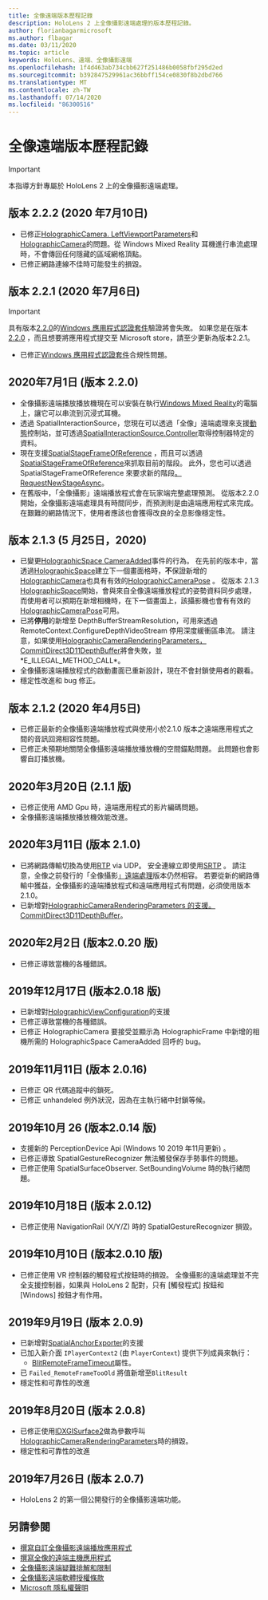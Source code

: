 ```yaml
---
title: 全像遠端版本歷程記錄
description: HoloLens 2 上全像攝影遠端處理的版本歷程記錄。
author: florianbagarmicrosoft
ms.author: flbagar
ms.date: 03/11/2020
ms.topic: article
keywords: HoloLens、遠端、全像攝影遠端
ms.openlocfilehash: 1f4d463ab734cbb627f251486b0058fbf295d2ed
ms.sourcegitcommit: b392847529961ac36bbff154ce0830f8b2dbd766
ms.translationtype: MT
ms.contentlocale: zh-TW
ms.lasthandoff: 07/14/2020
ms.locfileid: "86300516"
---
```

# <a name="holographic-remoting-version-history"></a>全像遠端版本歷程記錄

> [!IMPORTANT]
> 本指導方針專屬於 HoloLens 2 上的全像攝影遠端處理。

## <a name="version-222-july-10-2020"></a>版本 2.2.2 (2020 年7月10日) <a name="v2.2.2"></a>
* 已修正[HolographicCamera. LeftViewportParameters](https://docs.microsoft.com/uwp/api/windows.graphics.holographic.holographiccamera.leftviewportparameters?view=winrt-19041#Windows_Graphics_Holographic_HolographicCamera_LeftViewportParameters)和[HolographicCamera](https://docs.microsoft.com/uwp/api/windows.graphics.holographic.holographiccamera.rightviewportparameters?view=winrt-19041#Windows_Graphics_Holographic_HolographicCamera_RightViewportParameters)的問題。從 Windows Mixed Reality 耳機進行串流處理時，不會傳回任何隱藏的區域網格頂點。
* 已修正網路連線不佳時可能發生的損毀。

## <a name="version-221-july-6-2020"></a>版本 2.2.1 (2020 年7月6日) <a name="v2.2.1"></a>
> [!IMPORTANT]
> 具有版本[2.2.0](holographic-remoting-version-history.md#v2.2.0)的[Windows 應用程式認證套件](https://developer.microsoft.com/windows/downloads/app-certification-kit/)驗證將會失敗。 如果您是在版本[2.2.0](holographic-remoting-version-history.md#v2.2.0) ，而且想要將應用程式提交至 Microsoft store，請至少更新為版本2.2.1。
* 已修正[Windows 應用程式認證套件](https://developer.microsoft.com/windows/downloads/app-certification-kit/)合規性問題。

## <a name="version-220-july-1-2020"></a>2020年7月1日 (版本 2.2.0) <a name="v2.2.0"></a>
* 全像攝影遠端播放播放機現在可以安裝在執行[Windows Mixed Reality](navigating-the-windows-mixed-reality-home.md)的電腦上，讓它可以串流到沉浸式耳機。
* 透過 SpatialInteractionSource，您現在可以透過「全像」遠端處理來支援[動態](motion-controllers.md)控制站，並可透過[SpatialInteractionSource.Controller](https://docs.microsoft.com/uwp/api/windows.ui.input.spatial.spatialinteractionsource.controller#Windows_UI_Input_Spatial_SpatialInteractionSource_Controller)取得控制器特定的資料。
* 現在支援[SpatialStageFrameOfReference](https://docs.microsoft.com/uwp/api/windows.perception.spatial.spatialstageframeofreference) ，而且可以透過[SpatialStageFrameOfReference](https://docs.microsoft.com/uwp/api/windows.perception.spatial.spatialstageframeofreference.current)來抓取目前的階段。 此外，您也可以透過 SpatialStageFrameOfReference 來要求新的階段[。 RequestNewStageAsync](https://docs.microsoft.com/uwp/api/windows.perception.spatial.spatialstageframeofreference.requestnewstageasync)。
* 在舊版中，「全像攝影」遠端播放程式會在玩家端完整處理預測。 從版本2.2.0 開始，全像攝影遠端處理具有時間同步，而預測則是由遠端應用程式來完成。 在艱難的網路情況下，使用者應該也會獲得改良的全息影像穩定性。

## <a name="version-213-may-25-2020"></a>版本 2.1.3 (5 月25日，2020) <a name="v2.1.3"></a>
* 已變更[HolographicSpace CameraAdded](https://docs.microsoft.com/uwp/api/windows.graphics.holographic.holographicspace.cameraadded?view=winrt-18362)事件的行為。 在先前的版本中，當透過[HolographicSpace](https://docs.microsoft.com/uwp/api/windows.graphics.holographic.holographicspace.createnextframe?view=winrt-18362#Windows_Graphics_Holographic_HolographicSpace_CreateNextFrame)建立下一個畫面格時，**不**保證新增的[HolographicCamera](https://docs.microsoft.com/uwp/api/windows.graphics.holographic.holographiccamera?view=winrt-18362)也具有有效的[HolographicCameraPose](https://docs.microsoft.com/uwp/api/windows.graphics.holographic.holographiccamerapose?view=winrt-18362) 。 從版本 2.1.3 [HolographicSpace](https://docs.microsoft.com/uwp/api/windows.graphics.holographic.holographicspace.cameraadded?view=winrt-18362)開始，會與來自全像遠端播放程式的姿勢資料同步處理，而使用者可以預期在新增相機時，在下一個畫面上，該攝影機也會有有效的[HolographicCameraPose](https://docs.microsoft.com/uwp/api/windows.graphics.holographic.holographiccamerapose?view=winrt-18362)可用。
* 已將**停用**的新增至 DepthBufferStreamResolution，可用來透過 RemoteContext.ConfigureDepthVideoStream 停用深度緩衝區串流。 請注意，如果使用[HolographicCameraRenderingParameters，CommitDirect3D11DepthBuffer](https://docs.microsoft.com/uwp/api/windows.graphics.holographic.holographiccamerarenderingparameters.commitdirect3d11depthbuffer?view=winrt-18362#Windows_Graphics_Holographic_HolographicCameraRenderingParameters_CommitDirect3D11DepthBuffer_Windows_Graphics_DirectX_Direct3D11_IDirect3DSurface_)將會失敗，並*E_ILLEGAL_METHOD_CALL*。
* 全像攝影遠端播放程式的啟動畫面已重新設計，現在不會封鎖使用者的觀看。
* 穩定性改進和 bug 修正。

## <a name="version-212-april-5-2020"></a>版本 2.1.2 (2020 年4月5日) <a name="v2.1.2"></a>
* 已修正最新的全像攝影遠端播放程式與使用小於2.1.0 版本之遠端應用程式之間的音訊回溯相容性問題。
* 已修正未預期地關閉全像攝影遠端播放播放機的空間錨點問題。 此問題也會影響自訂播放機。

## <a name="version-211-march-20-2020"></a>2020年3月20日 (2.1.1 版) <a name="v2.1.1"></a>
* 已修正使用 AMD Gpu 時，遠端應用程式的影片編碼問題。
* 全像攝影遠端播放播放機效能改進。

## <a name="version-210-march-11-2020"></a>2020年3月11日 (版本 2.1.0) <a name="v2.1.0"></a>
* 已將網路傳輸切換為使用[RTP](https://en.wikipedia.org/wiki/Real-time_Transport_Protocol) via UDP。 安全連線立即使用[SRTP](https://en.wikipedia.org/wiki/Secure_Real-time_Transport_Protocol) 。 請注意，全像之前發行的「全像攝影[」遠端處理](holographic-remoting-player.md)版本仍然相容。 若要從新的網路傳輸中獲益，全像攝影的遠端播放程式和遠端應用程式有問題，必須使用版本2.1.0。
* 已新增對[HolographicCameraRenderingParameters 的支援。 CommitDirect3D11DepthBuffer](https://docs.microsoft.com/uwp/api/windows.graphics.holographic.holographiccamerarenderingparameters.commitdirect3d11depthbuffer#Windows_Graphics_Holographic_HolographicCameraRenderingParameters_CommitDirect3D11DepthBuffer_Windows_Graphics_DirectX_Direct3D11_IDirect3DSurface_)。 

## <a name="version-2020-february-2-2020"></a>2020年2月2日 (版本2.0.20 版) <a name="v2.0.20"></a>
* 已修正導致當機的各種錯誤。

## <a name="version-2018-december-17-2019"></a>2019年12月17日 (版本2.0.18 版) <a name="v2.0.18"></a>
* 已新增對[HolographicViewConfiguration](https://docs.microsoft.com/uwp/api/windows.graphics.holographic.holographicviewconfiguration)的支援
* 已修正導致當機的各種錯誤。
* 已修正 HolographicCamera 要接受並顯示為 HolographicFrame 中新增的相機所需的 HolographicSpace CameraAdded 回呼的 bug。

## <a name="version-2016-november-11-2019"></a>2019年11月11日 (版本 2.0.16) <a name="2.0.16"></a>
* 已修正 QR 代碼追蹤中的鎖死。
* 已修正 unhandeled 例外狀況，因為在主執行緒中封鎖等候。

## <a name="version-2014-october-26-2019"></a>2019年10月 26 (版本2.0.14 版) <a name="v2.0.14"></a>
* 支援新的 PerceptionDevice Api (Windows 10 2019 年11月更新) 。
* 已修正導致 SpatialGestureRecognizer 無法觸發保存手勢事件的問題。
* 已修正使用 SpatialSurfaceObserver. SetBoundingVolume 時的執行緒問題。

## <a name="version-2012-october-18-2019"></a>2019年10月18日 (版本 2.0.12) <a name="v2.0.12"></a>
* 已修正使用 NavigationRail (X/Y/Z) 時的 SpatialGestureRecognizer 損毀。

## <a name="version-2010-october-10-2019"></a>2019年10月10日 (版本2.0.10 版) <a name="v2.0.10"></a>
* 已修正使用 VR 控制器的觸發程式按鈕時的損毀。 全像攝影的遠端處理並不完全支援控制器，如果與 HoloLens 2 配對，只有 [觸發程式] 按鈕和 [Windows] 按鈕才有作用。

## <a name="version-209-september-19-2019"></a>2019年9月19日 (版本 2.0.9) <a name="v2.0.9"></a>
* 已新增對[SpatialAnchorExporter](https://docs.microsoft.com/uwp/api/windows.perception.spatial.spatialanchorexporter)的支援
* 已加入新介面 ```IPlayerContext2``` (由 ```PlayerContext```) 提供下列成員來執行：
  - [BlitRemoteFrameTimeout](holographic-remoting-create-player.md#BlitRemoteFrameTimeout)屬性。
* 已 ```Failed_RemoteFrameTooOld``` 將值新增至```BlitResult```
* 穩定性和可靠性的改進

## <a name="version-208-august-20-2019"></a>2019年8月20日 (版本 2.0.8) <a name="v2.0.8"></a>

* 已修正使用[IDXGISurface2](https://docs.microsoft.com/windows/win32/api/dxgi1_2/nn-dxgi1_2-idxgisurface2)做為參數呼叫[HolographicCameraRenderingParameters](https://docs.microsoft.com/uwp/api/windows.graphics.holographic.holographiccamerarenderingparameters.commitdirect3d11depthbuffer)時的損毀。
* 穩定性和可靠性的改進

## <a name="version-207-july-26-2019"></a>2019年7月26日 (版本 2.0.7) <a name="v2.0.7"></a>

* HoloLens 2 的第一個公開發行的全像攝影遠端功能。

## <a name="see-also"></a>另請參閱
* [撰寫自訂全像攝影遠端播放應用程式](holographic-remoting-create-player.md)
* [撰寫全像的遠端主機應用程式](holographic-remoting-create-host.md)
* [全像攝影遠端疑難排解和限制](holographic-remoting-troubleshooting.md)
* [全像攝影遠端軟體授權條款](https://docs.microsoft.com/legal/mixed-reality/microsoft-holographic-remoting-software-license-terms)
* [Microsoft 隱私權聲明](https://go.microsoft.com/fwlink/?LinkId=521839)
